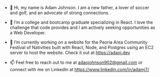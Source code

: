 - 👋 Hi, my name is Adam Johnson. I am a new father, a lover of soccer and golf, and an advocate of strong connections.

- 👀 I’m a college and bootcamp graduate specializing in React. I love the challenge that code provides and I am actively seeking opportunities as a Web Developer.

- 🌱 I’m currently working on a website for the Peoria Area Community Festival of Nativities built with React, Node, and Postgres using an EC2 server to host the website. Check it out at https://adaoj.dev

- 📫 Feel free to reach out to me at adaojohnson902@gmail.com or connect with me on LinkedIn at https://www.linkedin.com/in/adamj7/
